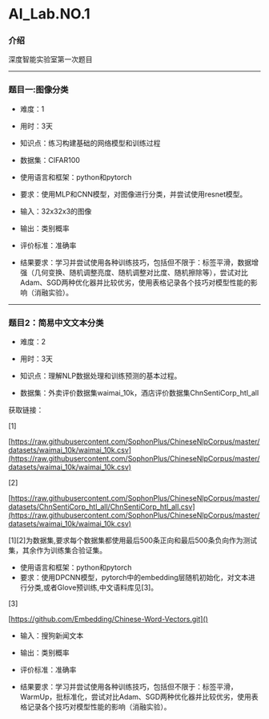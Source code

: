# AI_Lab.NO.1

### 介绍

深度智能实验室第一次题目

---

### 题目一:图像分类

* 难度：1
* 用时：3天

* 知识点：练习构建基础的网络模型和训练过程
* 数据集：CIFAR100

* 使用语言和框架：python和pytorch
* 要求：使用MLP和CNN模型，对图像进行分类，并尝试使用resnet模型。

* 输入：32x32x3的图像
* 输出：类别概率

* 评价标准：准确率
* 结果要求：学习并尝试使用各种训练技巧，包括但不限于：标签平滑，数据增强（几何变换、随机调整亮度、随机调整对比度、随机擦除等），尝试对比Adam、SGD两种优化器并比较优劣，使用表格记录各个技巧对模型性能的影响（消融实验）。

---

### 题目2：简易中文文本分类

* 难度：2
* 用时：3天

* 知识点：理解NLP数据处理和训练预测的基本过程。
* 数据集：外卖评价数据集waimai_10k，酒店评价数据集ChnSentiCorp_htl_all

获取链接：

[1]

[https://raw.githubusercontent.com/SophonPlus/ChineseNlpCorpus/master/datasets/waimai_10k/waimai_10k.csv](https://raw.githubusercontent.com/SophonPlus/ChineseNlpCorpus/master/datasets/waimai_10k/waimai_10k.csv)

[2]

[https://raw.githubusercontent.com/SophonPlus/ChineseNlpCorpus/master/datasets/ChnSentiCorp_htl_all/ChnSentiCorp_htl_all.csv](https://raw.githubusercontent.com/SophonPlus/ChineseNlpCorpus/master/datasets/waimai_10k/waimai_10k.csv)

[1][2]为数据集,要求每个数据集都使用最后500条正向和最后500条负向作为测试集，其余作为训练集合验证集。

* 使用语言和框架：python和pytorch
* 要求：使用DPCNN模型，pytorch中的embedding层随机初始化，对文本进行分类,或者Glove预训练,中文语料库见[3]。

[3]

[https://github.com/Embedding/Chinese-Word-Vectors.git]()

* 输入：搜狗新闻文本
* 输出：类别概率

* 评价标准：准确率
* 结果要求：学习并尝试使用各种训练技巧，包括但不限于：标签平滑，WarmUp，批标准化，尝试对比Adam、SGD两种优化器并比较优劣，使用表格记录各个技巧对模型性能的影响（消融实验）。
